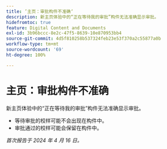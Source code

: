 ```yaml
---
title: ’主页：审批构件不准确‘
description: 新主页体验中的“正在等待我的审批”构件无法准确显示审批。
hidefromtoc: true
feature: Digital Content and Documents
exl-id: 3b96bccc-8e2c-47f5-8639-10e870953bb4
source-git-commit: 4d5f810258b537324feb23e53f370a2c55877a0b
workflow-type: tm+mt
source-wordcount: '69'
ht-degree: 100%

---
```


# 主页：审批构件不准确

<!--Won't fix, valid issue-->

<!--
>[!NOTE]
>
>This issue was fixed on May 2, 2024.
 WF, WFP-->

新主页体验中的“正在等待我的审批”构件无法准确显示审批。

* 等待审批的校样可能不会出现在构件中。
* 审批通过的校样可能会保留在构件中。

_首次报告于 2024 年 4 月 16 日。_

